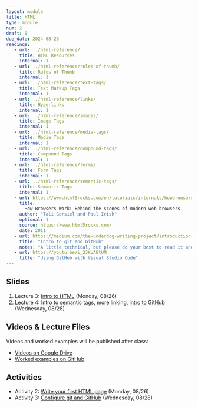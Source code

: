 ```yaml
---
layout: module
title: HTML
type: module
num: 2
draft: 0
due_date: 2024-08-26
readings:
   - url: ../html-reference/
     title: HTML Resources
     internal: 1
   - url: ../html-reference/rules-of-thumb/
     title: Rules of Thumb
     internal: 1
   - url: ../html-reference/text-tags/
     title: Text Markup Tags
     internal: 1
   - url: ../html-reference/links/
     title: Hyperlinks
     internal: 1
   - url: ../html-reference/images/
     title: Image Tags
     internal: 1
   - url: ../html-reference/media-tags/
     title: Media Tags
     internal: 1
   - url: ../html-reference/compound-tags/
     title: Compound Tags
     internal: 1
   - url: ../html-reference/forms/
     title: Form Tags
     internal: 1
   - url: ../html-reference/semantic-tags/
     title: Semantic Tags
     internal: 1
   - url: https://www.html5rocks.com/en/tutorials/internals/howbrowserswork/
     title: |
       How Browsers Work: Behind the scenes of modern web browsers
     author: "Tali Garsiel and Paul Irish"
     optional: 1
     source: https://www.html5rocks.com/
     date: 2011
   - url: https://medium.com/the-underdog-writing-project/introduction-to-git-and-github-a5fdf5633923
     title: "Intro to git and GitHub"
     notes: "A little technical, but please do your best to read it and come to tutorial with questions."
   - url: https://youtu.be/i_23KUAEtUM
     title: "Using GitHub with Visual Studio Code"
---
```


## Slides
1. Lecture 3: <a href="https://docs.google.com/presentation/d/1U8KFD9jWyQp6nqQOS-cUe3_vHVaKoF_T/edit?usp=sharing&ouid=113376576186080604800&rtpof=true&sd=true" target="_blank">Intro to HTML</a> (Monday, 08/26)
1. Lecture 4: <a href="https://docs.google.com/presentation/d/1h-grizseMadQCAno5iL2dkDm0h9VlT1o/edit?usp=sharing&ouid=113376576186080604800&rtpof=true&sd=true" target="_blank">Intro to semantic tags, more linking, intro to GitHub</a> (Wednesday, 08/28)

## Videos & Lecture Files
Videos and worked examples will be published after class:
* <a href="https://drive.google.com/drive/folders/11Ra-DrGJOYMOC6Ag_3GS6ShxZFCPdKh6" target="_blank">Videos on Google Drive</a>
* <a href="https://github.com/vanwars/csci344" target="_blank">Worked examples on GitHub</a>

## Activities
* Activity 2: <a href="https://docs.google.com/document/d/1S6P6G3xBS4nBcAZEWBvIC0_lqH5p_Xp6/edit?usp=sharing&ouid=113376576186080604800&rtpof=true&sd=true" target="_blank">Write your first HTML page</a> (Monday, 08/26)
* Activity 3: <a href="../activities/github">Configure git and GitHub</a> (Wednesday, 08/28)
